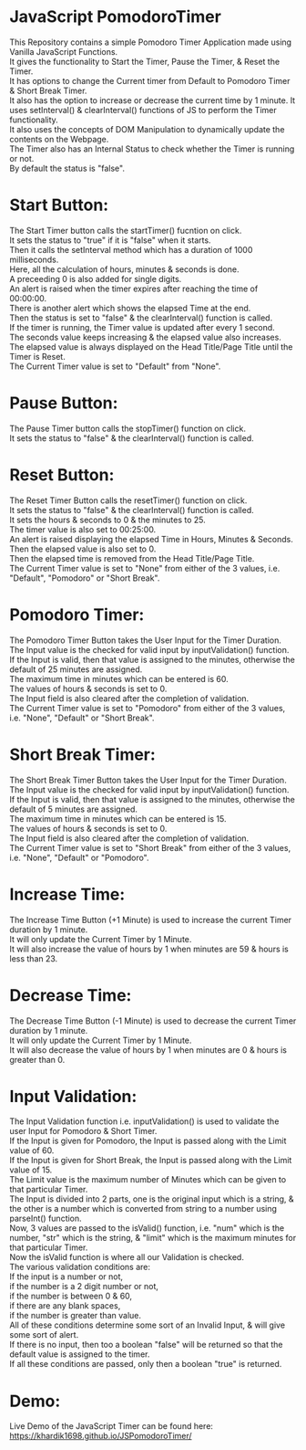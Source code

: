 # JavaScript PomodoroTimer

This Repository contains a simple Pomodoro Timer Application made using Vanilla JavaScript Functions.\
It gives the functionality to Start the Timer, Pause the Timer, & Reset the Timer.\
It has options to change the Current timer from Default to Pomodoro Timer & Short Break Timer.\
It also has the option to increase or decrease the current time by 1 minute.
It uses setInterval() & clearInterval() functions of JS to perform the Timer functionality.\
It also uses the concepts of DOM Manipulation to dynamically update the contents on the Webpage.\
The Timer also has an Internal Status to check whether the Timer is running or not.\
By default the status is "false".

# Start Button:

The Start Timer button calls the startTimer() fucntion on click.\
It sets the status to "true" if it is "false" when it starts.\
Then it calls the setInterval method which has a duration of 1000 milliseconds.\
Here, all the calculation of hours, minutes & seconds is done.\
A preceeding 0 is also added for single digits.\
An alert is raised when the timer expires after reaching the time of 00:00:00.\
There is another alert which shows the elapsed Time at the end.\
Then the status is set to "false" & the clearInterval() function is called.\
If the timer is running, the Timer value is updated after every 1 second.\
The seconds value keeps increasing & the elapsed value also increases.\
The elapsed value is always displayed on the Head Title/Page Title until the Timer is Reset.\
The Current Timer value is set to "Default" from "None".

# Pause Button:

The Pause Timer button calls the stopTimer() function on click.\
It sets the status to "false" & the clearInterval() function is called.

# Reset Button:

The Reset Timer Button calls the resetTimer() function on click.\
It sets the status to "false" & the clearInterval() function is called.\
It sets the hours & seconds to 0 & the minutes to 25.\
The timer value is also set to 00:25:00.\
An alert is raised displaying the elapsed Time in Hours, Minutes & Seconds.\
Then the elapsed value is also set to 0.\
Then the elapsed time is removed from the Head Title/Page Title.\
The Current Timer value is set to "None" from either of the 3 values, i.e. "Default", "Pomodoro" or "Short Break".

# Pomodoro Timer:

The Pomodoro Timer Button takes the User Input for the Timer Duration.\
The Input value is the checked for valid input by inputValidation() function.\
If the Input is valid, then that value is assigned to the minutes, otherwise the default of 25 minutes are assigned.\
The maximum time in minutes which can be entered is 60.\
The values of hours & seconds is set to 0.\
The Input field is also cleared after the completion of validation.\
The Current Timer value is set to "Pomodoro" from either of the 3 values, i.e. "None", "Default" or "Short Break".

# Short Break Timer:

The Short Break Timer Button takes the User Input for the Timer Duration.\
The Input value is the checked for valid input by inputValidation() function.\
If the Input is valid, then that value is assigned to the minutes, otherwise the default of 5 minutes are assigned.\
The maximum time in minutes which can be entered is 15.\
The values of hours & seconds is set to 0.\
The Input field is also cleared after the completion of validation.\
The Current Timer value is set to "Short Break" from either of the 3 values, i.e. "None", "Default" or "Pomodoro".

# Increase Time:

The Increase Time Button (+1 Minute) is used to increase the current Timer duration by 1 minute.\
It will only update the Current Timer by 1 Minute.\
It will also increase the value of hours by 1 when minutes are 59 & hours is less than 23.

# Decrease Time:

The Decrease Time Button (-1 Minute) is used to decrease the current Timer duration by 1 minute.\
It will only update the Current Timer by 1 Minute.\
It will also decrease the value of hours by 1 when minutes are 0 & hours is greater than 0.

# Input Validation:

The Input Validation function i.e. inputValidation() is used to validate the user Input for Pomodoro & Short Timer.\
If the Input is given for Pomodoro, the Input is passed along with the Limit value of 60.\
If the Input is given for Short Break, the Input is passed along with the Limit value of 15.\
The Limit value is the maximum number of Minutes which can be given to that particular Timer.\
The Input is divided into 2 parts, one is the original input which is a string, & the other is a number which is converted from string to a number using parseInt() function.\
Now, 3 values are passed to the isValid() function, i.e. "num" which is the number, "str" which is the string, & "limit" which is the maximum minutes for that particular Timer.\
Now the isValid function is where all our Validation is checked.\
The various validation conditions are:\
If the input is a number or not,\
if the number is a 2 digit number or not,\
if the number is between 0 & 60,\
if there are any blank spaces,\
if the number is greater than value.\
All of these conditions determine some sort of an Invalid Input, & will give some sort of alert.\
If there is no input, then too a boolean "false" will be returned so that the default value is assigned to the timer.\
If all these conditions are passed, only then a boolean "true" is returned.

# Demo:

Live Demo of the JavaScript Timer can be found here:\
https://khardik1698.github.io/JSPomodoroTimer/
